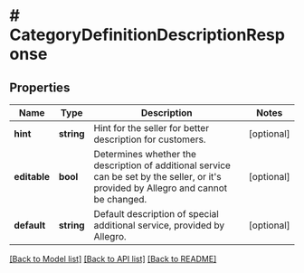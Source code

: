 # # CategoryDefinitionDescriptionResponse

## Properties

Name | Type | Description | Notes
------------ | ------------- | ------------- | -------------
**hint** | **string** | Hint for the seller for better description for customers. | [optional]
**editable** | **bool** | Determines whether the description of additional service can be set by the seller, or it&#39;s provided by Allegro and cannot be changed. | [optional]
**default** | **string** | Default description of special additional service, provided by Allegro. | [optional]

[[Back to Model list]](../../README.md#models) [[Back to API list]](../../README.md#endpoints) [[Back to README]](../../README.md)
